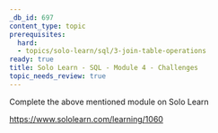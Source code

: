 ```yaml
---
_db_id: 697
content_type: topic
prerequisites:
  hard:
  - topics/solo-learn/sql/3-join-table-operations
ready: true
title: Solo Learn - SQL - Module 4 - Challenges
topic_needs_review: true
---
```


Complete the above mentioned module on Solo Learn

https://www.sololearn.com/learning/1060